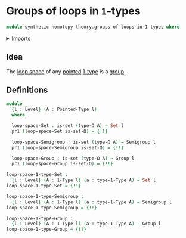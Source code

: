 # Groups of loops in `1`-types

```agda
module synthetic-homotopy-theory.groups-of-loops-in-1-types where
```

<details><summary>Imports</summary>

```agda
open import foundation.1-types
open import foundation.dependent-pair-types
open import foundation.identity-types
open import foundation.sets
open import foundation.universe-levels

open import group-theory.groups
open import group-theory.semigroups

open import structured-types.pointed-types

open import synthetic-homotopy-theory.loop-spaces
```

</details>

## Idea

The [loop space](synthetic-homotopy-theory.loop-spaces.md) of any
[pointed](structured-types.pointed-types.md) [1-type](foundation.1-types.md) is
a [group](group-theory.groups.md).

## Definitions

```agda
module _
  {l : Level} (A : Pointed-Type l)
  where

  loop-space-Set : is-set (type-Ω A) → Set l
  pr1 (loop-space-Set is-set-Ω) = {!!}

  loop-space-Semigroup : is-set (type-Ω A) → Semigroup l
  pr1 (loop-space-Semigroup is-set-Ω) = {!!}

  loop-space-Group : is-set (type-Ω A) → Group l
  pr1 (loop-space-Group is-set-Ω) = {!!}

loop-space-1-type-Set :
  {l : Level} (A : 1-Type l) (a : type-1-Type A) → Set l
loop-space-1-type-Set = {!!}

loop-space-1-type-Semigroup :
  {l : Level} (A : 1-Type l) (a : type-1-Type A) → Semigroup l
loop-space-1-type-Semigroup = {!!}

loop-space-1-type-Group :
  {l : Level} (A : 1-Type l) (a : type-1-Type A) → Group l
loop-space-1-type-Group = {!!}
```
